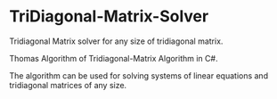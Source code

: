 # TriDiagonal-Matrix-Solver
Tridiagonal Matrix solver for any size of tridiagonal matrix.

Thomas Algorithm of Tridiagonal-Matrix Algorithm in C#.

The algorithm can be used for solving systems of linear equations and tridiagonal matrices of any size.

